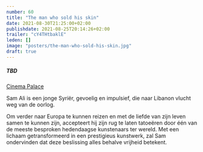 ```yaml
---
number: 60
title: "The man who sold his skin"
date: 2021-08-30T21:25:00+02:00
publishdate: 2021-08-25T20:14:26+02:00
trailer: "cY4THtbaklE"
leden: [] 
image: "posters/the-man-who-sold-his-skin.jpg"
draft: true
---
```


##### TBD

[Cinema Palace](https://cinema-palace.be/nl/film/man-who-sold-his-skin-lhomme-qui-vendu-sa-peau)

Sam Ali is een jonge Syriër, gevoelig en impulsief, die naar Libanon vlucht
weg van de oorlog.
<!--more-->
Om verder naar Europa te kunnen reizen en met de liefde van zijn leven samen
te kunnen zijn, accepteert hij zijn rug te laten tatoeëren door één van de
meeste besproken hedendaagse kunstenaars ter wereld. Met een lichaam getransformeerd
in een prestigieus kunstwerk, zal Sam ondervinden dat deze beslissing
alles behalve vrijheid betekent.
